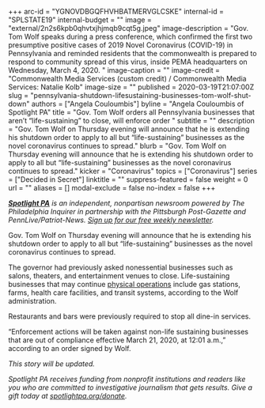 +++
arc-id = "YGNOVDBGQFHVHBATMERVGLCSKE"
internal-id = "SPLSTATE19"
internal-budget = ""
image = "external/2n2s6kpb0qhvtxjhjmqb9cqt5g.jpeg"
image-description = "Gov. Tom Wolf speaks during a press conference, which confirmed the first two presumptive positive cases of 2019 Novel Coronavirus (COVID-19) in Pennsylvania and reminded residents that the commonwealth is prepared to respond to community spread of this virus, inside PEMA headquarters on Wednesday, March 4, 2020. "
image-caption = ""
image-credit = "Commonwealth Media Services (custom credit) / Commonwealth Media Services: Natalie Kolb"
image-size = ""
published = 2020-03-19T21:07:00Z
slug = "pennsylvania-shutdown-lifesustaining-businesses-tom-wolf-shut-down"
authors = ["Angela Couloumbis"]
byline = "Angela Couloumbis of Spotlight PA"
title = "Gov. Tom Wolf orders all Pennsylvania businesses that aren’t “life-sustaining” to close, will enforce order  "
subtitle = ""
description = "Gov. Tom Wolf on Thursday evening will announce that he is extending his shutdown order to apply to all but “life-sustaining” businesses as the novel coronavirus continues to spread."
blurb = "Gov. Tom Wolf on Thursday evening will announce that he is extending his shutdown order to apply to all but “life-sustaining” businesses as the novel coronavirus continues to spread."
kicker = "Coronavirus"
topics = ["Coronavirus"]
series = ["Decided in Secret"]
linktitle = ""
suppress-featured = false
weight = 0
url = ""
aliases = []
modal-exclude = false
no-index = false
+++

<a href="https://www.spotlightpa.org/"><i><b>Spotlight PA</b></i></a><i> is an independent, nonpartisan newsroom powered by The Philadelphia Inquirer in partnership with the Pittsburgh Post-Gazette and PennLive/Patriot-News. </i><a href="https://www.spotlightpa.org/newsletters"><i>Sign up for our free weekly newsletter</i></a><i>.</i>

Gov. Tom Wolf on Thursday evening will announce that he is extending his shutdown order to apply to all but “life-sustaining” businesses as the novel coronavirus continues to spread.

The governor had previously asked nonessential businesses such as salons, theaters, and entertainment venues to close. Life-sustaining businesses that may continue <a href="https://web.archive.org/web/20221228051428/https://www.governor.pa.gov/wp-content/uploads/2020/03/20200319-Life-Sustaining-Business.pdf">physical operations</a> include gas stations, farms, health care facilities, and transit systems, according to the Wolf administration.

Restaurants and bars were previously required to stop all dine-in services.

“Enforcement actions will be taken against non-life sustaining businesses that are out of compliance effective March 21, 2020, at 12:01 a.m.,” according to an order signed by Wolf.

<i>This story will be updated.</i>

<i>Spotlight PA receives funding from nonprofit institutions and readers like you who are committed to investigative journalism that gets results. Give a gift today at </i><a href="https://www.spotlightpa.org/donate"><i>spotlightpa.org/donate</i></a><i>.</i>
